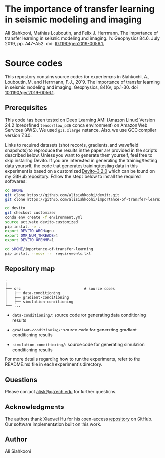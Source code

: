 # The importance of transfer learning in seismic modeling and imaging

Ali Siahkoohi, Mathias Louboutin, and Felix J. Herrmann. The importance of transfer learning in seismic modeling and imaging. In: Geophysics 84.6. July 2019, pp. A47–A52. doi: [10.1190/geo2019-0056.1.](https://library.seg.org/doi/10.1190/geo2019-0056.1)

# Source codes

This repository contains source codes for experiemtns in Siahkoohi, A., Louboutin, M. and Herrmann, F.J., 2019. The importance of transfer learning in seismic modeling and imaging. Geophysics, 84(6), pp.1-30.  doi: [10.1190/geo2019-0056.1](https://doi.org/10.1190/geo2019-0056.1).


## Prerequisites

This code has been tested on Deep Learning AMI (Amazon Linux) Version 24.2 (predefined `tensorflow_p36` conda environment) on Amazon Web Services (AWS). We used `g3s.xlarge` instance. Also, we use GCC compiler version 7.3.0.

Links to required datasets (shot records, gradients, and wavefield snapshots) to reproduce the results in the paper are provided in the scripts described below. Unless you want to generate them yourself, feel free to skip installing Devito. If you are interested in generating the training/testing data yourself, the code that generates training/testing data in this experiment is based on a customized [Devito-3.2.0](https://github.com/opesci/devito/releases/tag/v3.2.0) which can be found on my [GitHub repository](https://github.com/alisiahkoohi/devito/tree/customized). Follow the steps below to install the required softwares:

```bash
cd $HOME
git clone https://github.com/alisiahkoohi/devito.git
git clone https://github.com/alisiahkoohi/importance-of-transfer-learning.git

cd devito
git checkout customized
conda env create -f environment.yml
source activate devito-customized
pip install -e .
export DEVITO_ARCH=gnu
export OMP_NUM_THREADS=4
export DEVITO_OPENMP=1

cd $HOME/importance-of-transfer-learning
pip install --user -r  requirements.txt
```

## Repository map

    .
    |
    ├── src                  			# source codes
    │   ├── data-conditioning
    │   ├── gradient-conditioning
    │   ├── simulation-conditioning
    └── ...

* `data-conditioning/`\: source code for generating data conditioning results 

* `gradient-conditioning/`\: source code for generating gradient conditioning results 

* `simulation-conditioning/`\: source code for generating simulation conditioning results 


For more details regarding how to run the experiments, refer to the README.md file in each experiment's directory.

## Questions

Please contact alisk@gatech.edu for further questions.

## Acknowledgments

The authors thank Xiaowei Hu for his open-access [repository](https://github.com/xhujoy/CycleGAN-tensorflow) on GitHub. Our software implementation built on this work.

## Author

Ali Siahkoohi
